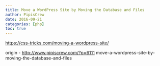```yaml
---
title: Move a WordPress Site by Moving the Database and Files
author: PipisCrew
date: 2016-09-21
categories: [php]
toc: true
---
```


https://css-tricks.com/moving-a-wordpress-site/

origin - http://www.pipiscrew.com/?p=6111 move-a-wordpress-site-by-moving-the-database-and-files